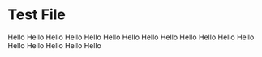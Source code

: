 # Test File
Hello
Hello
Hello
Hello
Hello
Hello
Hello
Hello
Hello
Hello
Hello
Hello
Hello
Hello
Hello
Hello
Hello
Hello
